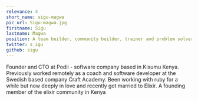 ```yaml
---
relevance: 4
short_name: sigu-magwa
pic_url: Sigu-magwa.jpg
firstname: Sigu
lastname: Magwa
position: A team builder, community builder, trainer and problem solver
twitter: s_igu
github: sigu
---
```

<p>Founder and CTO at Podii  - software company based in Kisumu Kenya. Previously worked remotely as a coach and software developer at the Swedish based company Craft Academy. Been working with ruby for a while but now deeply in love and recently got married to Elixir.
A founding member of the elixir community in Kenya
</p>
